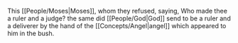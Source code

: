 This [[People/Moses\|Moses]], whom they refused, saying, Who made thee a ruler and a judge? the same did [[People/God\|God]] send to be a ruler and a deliverer by the hand of the [[Concepts/Angel\|angel]] which appeared to him in the bush.
